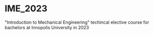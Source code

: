 # IME_2023
"Introduction to Mechanical Engineering" techincal elective course for bachelors at Innopolis University in 2023
